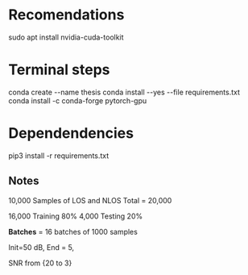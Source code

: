 # Recomendations
sudo apt install nvidia-cuda-toolkit

# Terminal steps 
conda create --name thesis
conda install --yes --file requirements.txt
conda install -c conda-forge pytorch-gpu

# Dependendencies
pip3 install -r requirements.txt

## Notes

10,000 Samples of LOS and NLOS
Total = 20,000

16,000 Training 80%
4,000  Testing  20%

**Batches** = 16 batches of 1000 samples

Init=50 dB, End = 5, 

SNR from {20 to 3}